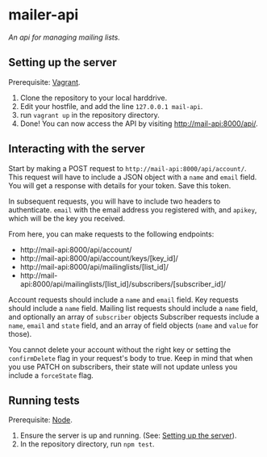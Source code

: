 # mailer-api
*An api for managing mailing lists.*

## Setting up the server
Prerequisite: [Vagrant](http://vagrantup.com/).
1. Clone the repository to your local harddrive.
2. Edit your hostfile, and add the line `127.0.0.1 mail-api`.
3. run `vagrant up` in the repository directory.
4. Done! You can now access the API by visiting [http://mail-api:8000/api/](http://mail-api:8000/api/).

## Interacting with the server
Start by making a POST request to `http://mail-api:8000/api/account/`. This request will have to include a JSON object with a `name` and `email` field. You will get a response with details for your token. Save this token.

In subsequent requests, you will have to include two headers to authenticate. `email` with the email address you registered with, and `apikey`, which will be the key you received.

From here, you can make requests to the following endpoints:
 * http://mail-api:8000/api/account/
 * http://mail-api:8000/api/account/keys/[key_id]/
 * http://mail-api:8000/api/mailinglists/[list_id]/
 * http://mail-api:8000/api/mailinglists/[list_id]/subscribers/[subscriber_id]/

Account requests should include a `name` and `email` field. Key requests should include a `name` field. Mailing list requests should include a `name` field, and optionally an array of `subscriber` objects Subscriber requests include a `name`, `email` and `state` field, and an array of field objects (`name` and `value` for those).

You cannot delete your account without the right key or setting the `confirmDelete` flag in your request's body to true. Keep in mind that when you use PATCH on subscribers, their state will not update unless you include a `forceState` flag.

## Running tests
Prerequisite: [Node](https://nodejs.org/).

1. Ensure the server is up and running. (See: [Setting up the server](#Setting-up-the-server)).
2. In the repository directory, run `npm test`.
